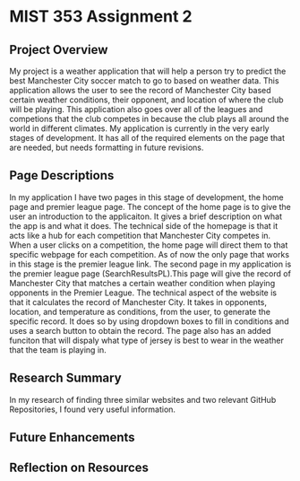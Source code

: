 ﻿# MIST 353 Assignment 2

## Project Overview
My project is a weather application that will help a person try to predict the best Manchester City soccer match to go to
based on weather data. This application allows the user to see the record of Manchester City based certain weather conditions, 
their opponent, and location of where the club will be playing. 
This application also goes over all of the leagues and competions that the club competes in because the club plays all around the world in different climates.
My application is currently in the very early stages of development. It has all of the required elements on the page that are needed, but needs 
formatting in future revisions.

## Page Descriptions
In my application I have two pages in this stage of development, the home page and premier league page. The concept of the home page is to 
give the user an introduction to the applicaiton. It gives a brief description on what the app is and what it does. The technical side of the homepage is that it 
acts like a hub for each competition that Manchester City competes in. When a user clicks on a competition, the home page will direct them to that specific webpage 
for each competition. As of now the only page that works in this stage is the premier league link. The second page in my application is the premier league 
page (SearchResultsPL).This page will give the record of Manchester City that matches a certain weather condition when playing opponents 
in the Premier League. The technical aspect of the website is that it calculates the record of Manchester City. It takes in opponents, location, and temperature 
as conditions, from the user, to generate the specific record. It does so by using dropdown boxes to fill in conditions and uses a search button to 
obtain the record. The page also has an added funciton that will dispaly what type of jersey is best to wear in the weather that the 
team is playing in.

## Research Summary
In my research of finding three similar websites and two relevant GitHub Repositories, I found very useful information. 

## Future Enhancements

## Reflection on Resources